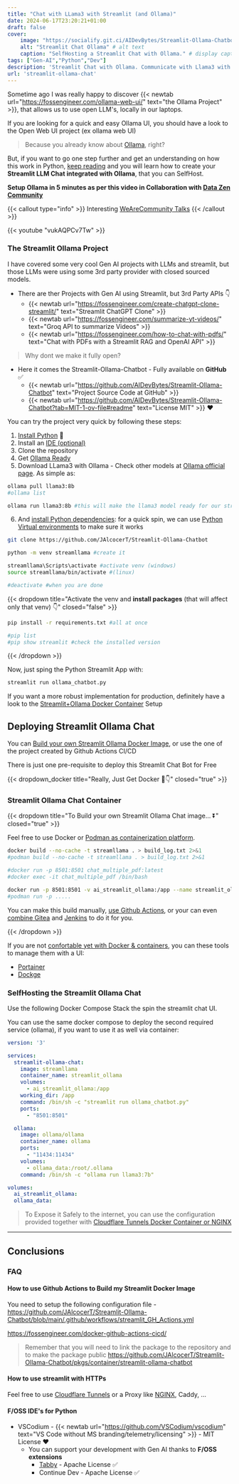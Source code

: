 ```yaml
---
title: "Chat with LLama3 with Streamlit (and Ollama)"
date: 2024-06-17T23:20:21+01:00
draft: false
cover:
    image: "https://socialify.git.ci/AIDevBytes/Streamlit-Ollama-Chatbot/image?description=1&font=Inter&language=1&name=1&stargazers=1&theme=Auto"
    alt: "Streamlit Chat Ollama" # alt text
    caption: "SelfHosting a Streamlit Chat with Ollama." # display caption under cover
tags: ["Gen-AI","Python","Dev"]
description: 'Streamlit Chat with Ollama. Communicate with Llama3 with an user friendly UI. SelfHostable Streamlit App to Chat with Ollama'
url: 'streamlit-ollama-chat'
---
```


Sometime ago I was really happy to discover {{< newtab url="https://fossengineer.com/ollama-web-ui/" text="the Ollama Project" >}}, that allows us to use open LLM's, locally in our laptops.

If you are looking for a quick and easy Ollama UI, you should have a look to the Open Web UI project (ex ollama web UI)

> Because you already know about [Ollama](https://github.com/ollama/ollama), right?

But, if you want to go one step further and get an understanding on how this work in Python, [keep reading](#the-streamlit-ollama-project) and you will learn how to create your **Streamlit LLM Chat integrated with Ollama**, that you can SelfHost.

**Setup Ollama in 5 minutes as per this video in Collaboration with [Data Zen Community](https://www.youtube.com/@DataZenCommunity/videos)**
<!-- 
https://www.youtube.com/watch?v=vukAQPCv7Tw 
https://wearecommunity.io/events/tech-week/talks/78585
-->

{{< callout type="info" >}}
Interesting [WeAreCommunity Talks](https://wearecommunity.io/events/tech-week/talks/78585)
{{< /callout >}}

{{< youtube "vukAQPCv7Tw" >}}




<!-- https://github.com/AIDevBytes/Streamlit-Ollama-Chatbot -->

<!-- https://github.com/JAlcocerT/Streamlit-Ollama-Chatbot -->

### The Streamlit Ollama Project

I have covered some very cool Gen AI projects with LLMs and streamlit, but those LLMs were using some 3rd party provider with closed sourced models.

* There are ther Projects with Gen AI using Streamlit, but 3rd Party APIs 👇
  * {{< newtab url="https://fossengineer.com/create-chatgpt-clone-streamlit/" text="Streamlit ChatGPT Clone" >}}
  * {{< newtab url="https://fossengineer.com/summarize-yt-videos/" text="Groq API to summarize Videos" >}}
  * {{< newtab url="https://fossengineer.com/how-to-chat-with-pdfs/" text="Chat with PDFs with a Streamlit RAG and OpenAI API" >}}

> Why dont we make it fully open?


- Here it comes the Streamlit-Ollama-Chatbot - Fully available on **GitHub** ✅
  * {{< newtab url="https://github.com/AIDevBytes/Streamlit-Ollama-Chatbot" text="Project Source Code at GitHub" >}}
  * {{< newtab url="https://github.com/AIDevBytes/Streamlit-Ollama-Chatbot?tab=MIT-1-ov-file#readme" text="License MIT" >}} ❤️

You can try the project very quick by following these steps:

1. [Install Python](/guide-python/#installing-python-) 🐍
2. Install an [IDE (optional)](#foss-ides-for-python)
3. Clone the repository 
4. Get [Ollama Ready](/selfhosting-llms-ollama/)
5. Download LLama3 with Ollama - Check other models at [Ollama official page](https://ollama.com/library?sort=popular). As simple as:

```sh
ollama pull llama3:8b
#ollama list

ollama run llama3:8b #this will make the llama3 model ready for our streamlit App
```
6. And [install Python dependencies](/python-dependencies-for-ai/): for a quick spin, we can use [Python Virtual environments](/python-dependencies-for-ai/#venvs) to make sure it works

```sh
git clone https://github.com/JAlcocerT/Streamlit-Ollama-Chatbot

python -m venv streamllama #create it

streamllama\Scripts\activate #activate venv (windows)
source streamllama/bin/activate #(linux)

#deactivate #when you are done
```

{{< dropdown title="Activate the venv and **install packages** (that will affect only that venv) 👇" closed="false" >}}

```sh
pip install -r requirements.txt #all at once

#pip list
#pip show streamlit #check the installed version
```

{{< /dropdown >}}

Now, just sping the Python Streamlit App with:

```sh
streamlit run ollama_chatbot.py
```

If you want a more robust implementation for production, definitely have a look to the [Streamlit+Ollama Docker Container](#streamlit-ollama-chat-container) Setup


## Deploying Streamlit Ollama Chat

You can [Build your own Streamlit Ollama Docker Image](#how-to-use-github-actions-to-build-my-streamlit-docker-image), or use the one of the project created by Github Actions CI/CD

There is just one pre-requisite to deploy this Streamlit Chat Bot for Free

{{< dropdown_docker title="Really, Just Get Docker 🐋👇" closed="true" >}}


### Streamlit Ollama Chat Container

{{< dropdown title="To Build your own Streamlit Ollama Chat image... ⏬" closed="true" >}}

Feel free to use Docker or [Podman as containerization platform](/docker-alternatives-for-data-analytics/).

```sh
docker build --no-cache -t streamllama . > build_log.txt 2>&1
#podman build --no-cache -t streamllama . > build_log.txt 2>&1

#docker run -p 8501:8501 chat_multiple_pdf:latest
#docker exec -it chat_multiple_pdf /bin/bash

docker run -p 8501:8501 -v ai_streamlit_ollama:/app --name streamlit_ollama streamllama:latest /bin/sh -c "cd /app && streamlit run ollama_chatbot.py"
#podman run -p .....
```

You can make this build manually, [use Github Actions](/docker-github-actions-cicd/), or your can even [combine Gitea](/selfhosting-Gitea-docker) and [Jenkins](/selfhosting-jenkins-ci-cd) to do it for you.

{{< /dropdown >}}

If you are not [confortable yet with Docker & containers](https://fossengineer.com/docker-container-registries/), you can these tools to manage them with a UI:
* [Portainer](https://fossengineer.com/selfhosting-portainer-docker/)
* [Dockge](https://fossengineer.com/selfhosting-dockge/)

### SelfHosting the Streamlit Ollama Chat

Use the following Docker Compose Stack the spin the streamlit chat UI.

You can use the same docker compose to deploy the second required service (ollama), if you want to use it as well via container:

```yml
version: '3'

services:
  streamlit-ollama-chat:
    image: streamllama
    container_name: streamlit_ollama
    volumes:
      - ai_streamlit_ollama:/app
    working_dir: /app
    command: /bin/sh -c "streamlit run ollama_chatbot.py"
    ports:
      - "8501:8501"

  ollama:
    image: ollama/ollama
    container_name: ollama
    ports:
      - "11434:11434"
    volumes:
      - ollama_data:/root/.ollama
    command: /bin/sh -c "ollama run llama3:7b"

volumes:
  ai_streamlit_ollama:
  ollama_data:
```

> To Expose it Safely to the internet, you can use the configuration provided together with [Cloudflare Tunnels Docker Container or NGINX](#how-to-use-streamlit-with-https)


---

## Conclusions

### FAQ

#### How to use Github Actions to Build my Streamlit Docker Image

You need to setup the following configuration file - https://github.com/JAlcocerT/Streamlit-Ollama-Chatbot/blob/main/.github/workflows/streamlit_GH_Actions.yml

https://fossengineer.com/docker-github-actions-cicd/

> Remember that you will need to link the package to the repository and to make the package public https://github.com/JAlcocerT/Streamlit-Ollama-Chatbot/pkgs/container/streamlit-ollama-chatbot

#### How to use streamlit with HTTPs

Feel free to use [Cloudflare Tunnels](/selfhosting-cloudflared-tunnel-docker/) or a Proxy like [NGINX](/selfhosting-nginx-proxy-manager-docker/), Caddy, ...


#### F/OSS IDE's for Python

* VSCodium - {{< newtab url="https://github.com/VSCodium/vscodium" text="VS Code without MS branding/telemetry/licensing" >}} - MIT License ❤️
  * You can support your development with Gen AI thanks to **F/OSS extensions**
    * [Tabby](/selfhosting-Tabby-coding-assistant/) - Apache License ✅
    * Continue Dev - Apache License ✅